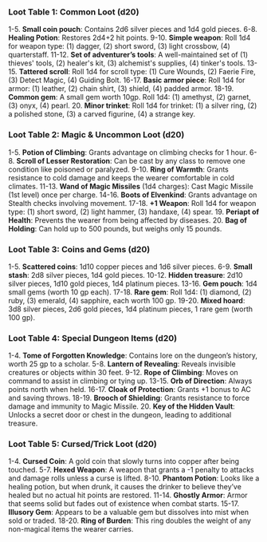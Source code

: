 ### Loot Table 1: Common Loot (d20)
1-5. **Small coin pouch**: Contains 2d6 silver pieces and 1d4 gold pieces.
6-8. **Healing Potion**: Restores 2d4+2 hit points.
9-10. **Simple weapon**: Roll 1d4 for weapon type: (1) dagger, (2) short sword, (3) light crossbow, (4) quarterstaff.
11-12. **Set of adventurer’s tools**: A well-maintained set of (1) thieves' tools, (2) healer's kit, (3) alchemist's supplies, (4) tinker's tools.
13-15. **Tattered scroll**: Roll 1d4 for scroll type: (1) Cure Wounds, (2) Faerie Fire, (3) Detect Magic, (4) Guiding Bolt.
16-17. **Basic armor piece**: Roll 1d4 for armor: (1) leather, (2) chain shirt, (3) shield, (4) padded armor.
18-19. **Common gem**: A small gem worth 10gp. Roll 1d4: (1) amethyst, (2) garnet, (3) onyx, (4) pearl.
20. **Minor trinket**: Roll 1d4 for trinket: (1) a silver ring, (2) a polished stone, (3) a carved figurine, (4) a strange key.

### Loot Table 2: Magic & Uncommon Loot (d20)
1-5. **Potion of Climbing**: Grants advantage on climbing checks for 1 hour.
6-8. **Scroll of Lesser Restoration**: Can be cast by any class to remove one condition like poisoned or paralyzed.
9-10. **Ring of Warmth**: Grants resistance to cold damage and keeps the wearer comfortable in cold climates.
11-13. **Wand of Magic Missiles** (1d4 charges): Cast Magic Missile (1st level) once per charge.
14-16. **Boots of Elvenkind**: Grants advantage on Stealth checks involving movement.
17-18. **+1 Weapon**: Roll 1d4 for weapon type: (1) short sword, (2) light hammer, (3) handaxe, (4) spear.
19. **Periapt of Health**: Prevents the wearer from being affected by diseases.
20. **Bag of Holding**: Can hold up to 500 pounds, but weighs only 15 pounds.

### Loot Table 3: Coins and Gems (d20)
1-5. **Scattered coins**: 1d10 copper pieces and 1d6 silver pieces.
6-9. **Small stash**: 2d8 silver pieces, 1d4 gold pieces.
10-12. **Hidden treasure**: 2d10 silver pieces, 1d10 gold pieces, 1d4 platinum pieces.
13-16. **Gem pouch**: 1d4 small gems (worth 10 gp each).
17-18. **Rare gem**: Roll 1d4: (1) diamond, (2) ruby, (3) emerald, (4) sapphire, each worth 100 gp.
19-20. **Mixed hoard**: 3d8 silver pieces, 2d6 gold pieces, 1d4 platinum pieces, 1 rare gem (worth 100 gp).

### Loot Table 4: Special Dungeon Items (d20)
1-4. **Tome of Forgotten Knowledge**: Contains lore on the dungeon’s history, worth 25 gp to a scholar.
5-8. **Lantern of Revealing**: Reveals invisible creatures or objects within 30 feet.
9-12. **Rope of Climbing**: Moves on command to assist in climbing or tying up.
13-15. **Orb of Direction**: Always points north when held.
16-17. **Cloak of Protection**: Grants +1 bonus to AC and saving throws.
18-19. **Brooch of Shielding**: Grants resistance to force damage and immunity to Magic Missile.
20. **Key of the Hidden Vault**: Unlocks a secret door or chest in the dungeon, leading to additional treasure.

### Loot Table 5: Cursed/Trick Loot (d20)
1-4. **Cursed Coin**: A gold coin that slowly turns into copper after being touched.
5-7. **Hexed Weapon**: A weapon that grants a -1 penalty to attacks and damage rolls unless a curse is lifted.
8-10. **Phantom Potion**: Looks like a healing potion, but when drunk, it causes the drinker to believe they’ve healed but no actual hit points are restored.
11-14. **Ghostly Armor**: Armor that seems solid but fades out of existence when combat starts.
15-17. **Illusory Gem**: Appears to be a valuable gem but dissolves into mist when sold or traded.
18-20. **Ring of Burden**: This ring doubles the weight of any non-magical items the wearer carries.
